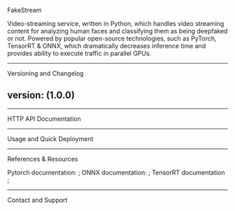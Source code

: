 FakeStream

Video-streaming service, written in Python, which handles video streaming content
for analyzing human faces and classifying them as being deepfaked or not. 
Powered by popular open-source technologies, such as PyTorch, TensorRT & ONNX, which dramatically decreases inference time and provides ability to execute traffic in parallel GPUs.

---
Versioning and Changelog

version: (1.0.0)
---

---
HTTP API Documentation


--- 

Usage and Quick Deployment

---
References & Resources

Pytorch documentation: ;
ONNX documentation: ;
TensorRT documentation ;


---
Contact and Support